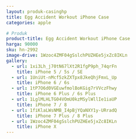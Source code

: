 ```yaml
---
layout: produk-casinghp
title: Egg Accident Workout iPhone Case
categories: apple

# Produk
product-title: Egg Accident Workout iPhone Case
harga: 90000
sku: hn-2992
image-drive: 1Wzoc4ZMF04gSslchPUZHEe5jxZc8IKLn
gallery:
  - url: 1xi3Lh_j70tN67lXt2R1fgP9ph_74qrFn
    title: iPhone 5 / 5s / SE
  - url: 1UniUt-nMcf5zkZXTpx8JkeQhjFmxL_Up
    title: iPhone 6 / 6s
  - url: 1tP7O6d0VGEuwfmolBoKGig7rVVczFhwy
    title: iPhone 6 Plus / 6s Plus
  - url: 1LglMLHLTG04VOmU0kzMSylWllIe1iaUP
    title: iPhone 7 / 8
  - url: 1fiKlaLWsNMB_I4pBjYQaNXY1y-URradQ
    title: iPhone 7 Plus / 8 Plus
  - url: 1Wzoc4ZMF04gSslchPUZHEe5jxZc8IKLn
    title: iPhone X
---
```


